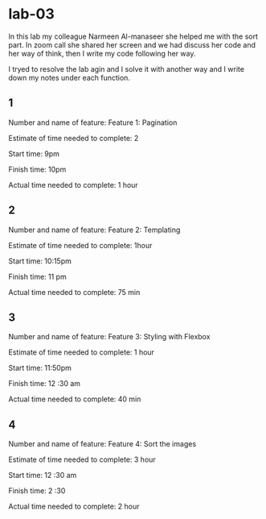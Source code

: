 # lab-03


In this lab my colleague Narmeen Al-manaseer she helped me with the sort part. 
In zoom call she shared her screen and we had discuss her code and her way of think, then I write my code following her way.

I tryed to resolve the lab agin and I solve it with another way and I write down my notes under each function.

## 1
Number and name of feature: Feature 1: Pagination

Estimate of time needed to complete: 2

Start time: 9pm

Finish time: 10pm

Actual time needed to complete: 1 hour

## 2
Number and name of feature: Feature 2: Templating

Estimate of time needed to complete: 1hour

Start time: 10:15pm

Finish time: 11 pm

Actual time needed to complete: 75 min

## 3
Number and name of feature: Feature 3: Styling with Flexbox

Estimate of time needed to complete: 1 hour

Start time: 11:50pm

Finish time: 12 :30 am

Actual time needed to complete: 40 min

## 4
Number and name of feature: Feature 4: Sort the images

Estimate of time needed to complete: 3 hour

Start time: 12 :30 am

Finish time: 2 :30

Actual time needed to complete: 2 hour

